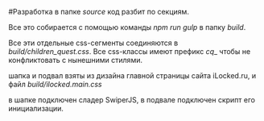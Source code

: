 #Разработка
в папке _source_ код разбит по секциям. 

Все это собирается с помощью команды 
_npm run gulp_ в папку _build_.

Все эти отдельные css-сегменты соединяются 
в _build/children_quest.css_. 
Все css-классы имеют префикс _cq__ 
чтобы не конфликтовать с нынешними стилями.

шапка и подвал взяты из дизайна 
главной страницы сайта iLocked.ru, и файл
_build/ilocked.main.css_  

в шапке подключен сладер SwiperJS, в подвале 
подключен скрипт его инициализации.